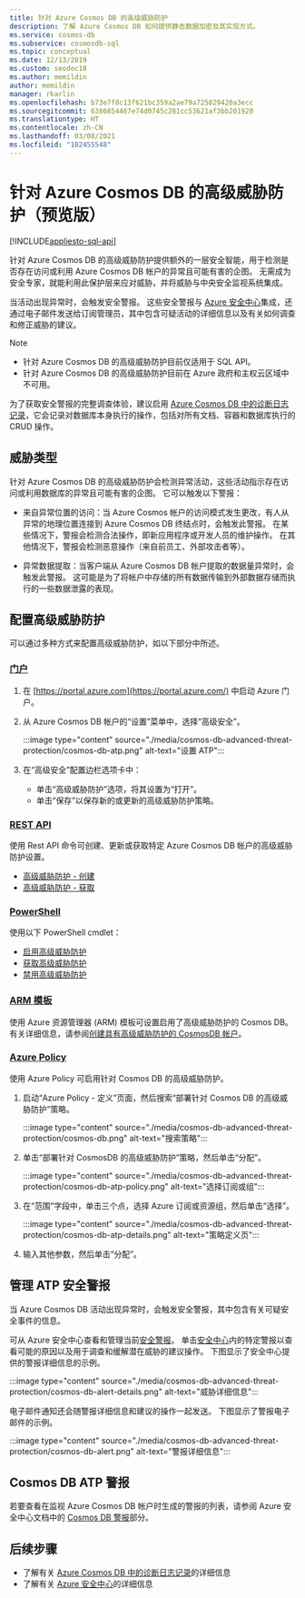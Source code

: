 ```yaml
---
title: 针对 Azure Cosmos DB 的高级威胁防护
description: 了解 Azure Cosmos DB 如何提供静态数据加密及其实现方式。
ms.service: cosmos-db
ms.subservice: cosmosdb-sql
ms.topic: conceptual
ms.date: 12/13/2019
ms.custom: seodec18
ms.author: memildin
author: memildin
manager: rkarlin
ms.openlocfilehash: b73e7f8c13f621bc359a2ae79a725829420a3ecc
ms.sourcegitcommit: 6386854467e74d0745c281cc53621af3bb201920
ms.translationtype: HT
ms.contentlocale: zh-CN
ms.lasthandoff: 03/08/2021
ms.locfileid: "102455548"
---
```

# <a name="advanced-threat-protection-for-azure-cosmos-db-preview"></a>针对 Azure Cosmos DB 的高级威胁防护（预览版）
[!INCLUDE[appliesto-sql-api](includes/appliesto-sql-api.md)]

针对 Azure Cosmos DB 的高级威胁防护提供额外的一层安全智能，用于检测是否存在访问或利用 Azure Cosmos DB 帐户的异常且可能有害的企图。 无需成为安全专家，就能利用此保护层来应对威胁，并将威胁与中央安全监视系统集成。

当活动出现异常时，会触发安全警报。 这些安全警报与 [Azure 安全中心](https://azure.microsoft.com/services/security-center/)集成，还通过电子邮件发送给订阅管理员，其中包含可疑活动的详细信息以及有关如何调查和修正威胁的建议。

> [!NOTE]
>
> * 针对 Azure Cosmos DB 的高级威胁防护目前仅适用于 SQL API。
> * 针对 Azure Cosmos DB 的高级威胁防护目前在 Azure 政府和主权云区域中不可用。

为了获取安全警报的完整调查体验，建议启用 [Azure Cosmos DB 中的诊断日志记录](./monitor-cosmos-db.md)，它会记录对数据库本身执行的操作，包括对所有文档、容器和数据库执行的 CRUD 操作。

## <a name="threat-types"></a>威胁类型

针对 Azure Cosmos DB 的高级威胁防护会检测异常活动，这些活动指示存在访问或利用数据库的异常且可能有害的企图。 它可以触发以下警报：

- 来自异常位置的访问：当 Azure Cosmos 帐户的访问模式发生更改，有人从异常的地理位置连接到 Azure Cosmos DB 终结点时，会触发此警报。 在某些情况下，警报会检测合法操作，即新应用程序或开发人员的维护操作。 在其他情况下，警报会检测恶意操作（来自前员工、外部攻击者等）。

- 异常数据提取：当客户端从 Azure Cosmos DB 帐户提取的数据量异常时，会触发此警报。 这可能是为了将帐户中存储的所有数据传输到外部数据存储而执行的一些数据泄露的表现。



## <a name="configure-advanced-threat-protection"></a>配置高级威胁防护

可以通过多种方式来配置高级威胁防护，如以下部分中所述。

### <a name="portal"></a>[门户](#tab/azure-portal)

1. 在 [https://portal.azure.com](https://portal.azure.com/) 中启动 Azure 门户。

2. 从 Azure Cosmos DB 帐户的“设置”菜单中，选择“高级安全”。

    :::image type="content" source="./media/cosmos-db-advanced-threat-protection/cosmos-db-atp.png" alt-text="设置 ATP":::

3. 在“高级安全”配置边栏选项卡中：

    * 单击“高级威胁防护”选项，将其设置为“打开”。
    * 单击“保存”以保存新的或更新的高级威胁防护策略。   

### <a name="rest-api"></a>[REST API](#tab/rest-api)

使用 Rest API 命令可创建、更新或获取特定 Azure Cosmos DB 帐户的高级威胁防护设置。

* [高级威胁防护 - 创建](/rest/api/securitycenter/advancedthreatprotection/create)
* [高级威胁防护 - 获取](/rest/api/securitycenter/advancedthreatprotection/get)

### <a name="powershell"></a>[PowerShell](#tab/azure-powershell)

使用以下 PowerShell cmdlet：

* [启用高级威胁防护](/powershell/module/az.security/enable-azsecurityadvancedthreatprotection)
* [获取高级威胁防护](/powershell/module/az.security/get-azsecurityadvancedthreatprotection)
* [禁用高级威胁防护](/powershell/module/az.security/disable-azsecurityadvancedthreatprotection)

### <a name="arm-template"></a>[ARM 模板](#tab/arm-template)

使用 Azure 资源管理器 (ARM) 模板可设置启用了高级威胁防护的 Cosmos DB。
有关详细信息，请参阅[创建具有高级威胁防护的 CosmosDB 帐户](https://azure.microsoft.com/resources/templates/201-cosmosdb-advanced-threat-protection-create-account/)。

### <a name="azure-policy"></a>[Azure Policy](#tab/azure-policy)

使用 Azure Policy 可启用针对 Cosmos DB 的高级威胁防护。

1. 启动“Azure Policy - 定义”页面，然后搜索“部署针对 Cosmos DB 的高级威胁防护”策略。

    :::image type="content" source="./media/cosmos-db-advanced-threat-protection/cosmos-db.png" alt-text="搜索策略"::: 

1. 单击“部署针对 CosmosDB 的高级威胁防护”策略，然后单击“分配”。

    :::image type="content" source="./media/cosmos-db-advanced-threat-protection/cosmos-db-atp-policy.png" alt-text="选择订阅或组":::


1. 在“范围”字段中，单击三个点，选择 Azure 订阅或资源组，然后单击“选择”。

    :::image type="content" source="./media/cosmos-db-advanced-threat-protection/cosmos-db-atp-details.png" alt-text="策略定义页":::


1. 输入其他参数，然后单击“分配”。




## <a name="manage-atp-security-alerts"></a>管理 ATP 安全警报

当 Azure Cosmos DB 活动出现异常时，会触发安全警报，其中包含有关可疑安全事件的信息。 

 可从 Azure 安全中心查看和管理当前[安全警报](../security-center/security-center-alerts-overview.md)。  单击[安全中心](https://ms.portal.azure.com/#blade/Microsoft_Azure_Security/SecurityMenuBlade/0)内的特定警报以查看可能的原因以及用于调查和缓解潜在威胁的建议操作。 下图显示了安全中心提供的警报详细信息的示例。

 :::image type="content" source="./media/cosmos-db-advanced-threat-protection/cosmos-db-alert-details.png" alt-text="威胁详细信息":::

电子邮件通知还会随警报详细信息和建议的操作一起发送。 下图显示了警报电子邮件的示例。

 :::image type="content" source="./media/cosmos-db-advanced-threat-protection/cosmos-db-alert.png" alt-text="警报详细信息":::

## <a name="cosmos-db-atp-alerts"></a>Cosmos DB ATP 警报

 若要查看在监视 Azure Cosmos DB 帐户时生成的警报的列表，请参阅 Azure 安全中心文档中的 [Cosmos DB 警报](../security-center/alerts-reference.md#alerts-azurecosmos)部分。

## <a name="next-steps"></a>后续步骤

* 了解有关 [Azure Cosmos DB 中的诊断日志记录](cosmosdb-monitor-resource-logs.md)的详细信息
* 了解有关 [Azure 安全中心](../security-center/security-center-introduction.md)的详细信息